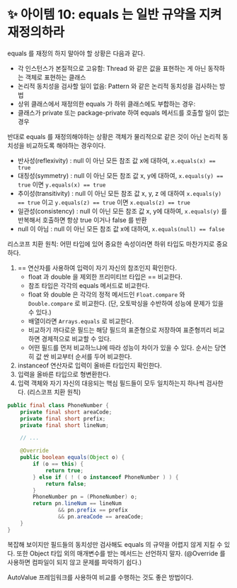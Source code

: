# ✨ 아이템 10: equals 는 일반 규약을 지켜 재정의하라

equals 를 재정의 하지 말아야 할 상황은 다음과 같다.

- 각 인스턴스가 본질적으로 고유함: Thread 와 같은 값을 표현하는 게 아닌 동작하는 객체로 표현하는 클래스
- 논리적 동치성을 검사할 일이 없음: Pattern 와 같은 논리적 동치성을 검사하는 방법
- 상위 클래스에서 재정의한 equals 가 하위 클래스에도 부합하는 경우:
- 클래스가 private 또는 package-private 하여 equals 메서드를 호출할 일이 없는 경우

반대로 equals 를 재정의해야하는 상황은 객체가 물리적으로 같은 것이 아닌 논리적 동치성을 비교하도록 해야하는 경우이다.

- 반사성(reflexivity) : null 이 아닌 모든 참조 값 x에 대하여, `x.equals(x) == true`
- 대칭성(symmetry) : null 이 아닌 모든 참조 값 x, y에 대하여, `x.equals(y) == true` 이면 `y.equals(x) == true`
- 추이성(transitivity) : null 이 아닌 모든 참조 값 x, y, z 에 대하여 `x.equals(y) == true` 이고 `y.equals(z) == true` 이면 `x.equals(z) == true`
- 일관성(consistency) : null 이 아닌 모든 참조 값 x, y에 대하여, `x.equals(y)` 를 반복해서 호출하면 항상 true 이거나 false 를 반환
- null 이 아님 : null 이 아닌 모든 참조 값 x에 대하여, `x.equals(null) == false`

리스코프 치환 원칙: 어떤 타입에 있어 중요한 속성이라면 하위 타입도 마찬가지로 중요하다.

1. == 연산자를 사용하여 입력이 자기 자신의 참조인지 확인한다.
   - float 과 double 을 제외한 프리미티브 타입은 == 비교한다.
   - 참조 타입은 각각의 equals 메서드로 비교한다.
   - float 와 double 은 각각의 정적 메서드인 `Float.compare` 와 `Double.compare` 로 비교한다. (단, 오토박싱을 수반하여 성능에 문제가 있을 수 있다.)
   - 배열이라면 `Arrays.equals` 로 비교한다.
   - 비교하기 까다로운 필드는 해당 필드의 표준형으로 저장하여 표준형끼리 비교하면 경제적으로 비교할 수 있다.
   - 어떤 필드를 먼저 비교하느냐에 따라 성능이 차이가 있을 수 있다. 순서는 당연히 값 싼 비교부터 순서를 두어 비교한다.
2. instanceof 연산자로 입력이 올바른 타입인지 확인한다.
3. 입력을 올바른 타입으로 형변환한다.
4. 입력 객체와 자기 자신의 대응되는 핵심 필드들이 모두 일치하는지 하나씩 검사한다. (리스코프 치환 원칙)

```java
public final class PhoneNumber {
    private final short areaCode;
    private final short prefix;
    private final short lineNum;

    // ...

    @Override
    public boolean equals(Object o) {
        if (o == this) {
            return true;
        } else if ( ! ( o instanceof PhoneNumber ) ) {
            return false;
        }
        PhoneNumber pn = (PhoneNumber) o;
        return pn.lineNum == lineNum
                && pn.prefix == prefix
                && pn.areaCode == areaCode;
    }
}
```

복잡해 보이지만 필드들의 동치성만 검사해도 equals 의 규약을 어렵지 않게 지킬 수 있다. 또한 Object 타입 외의 매개변수를 받는 메서드는 선언하지 말자. (@Override 를 사용하면 컴파일이 되지 않고 문제를 파악하기 쉽다.)

AutoValue 프레임워크를 사용하여 비교를 수행하는 것도 좋은 방법이다.
